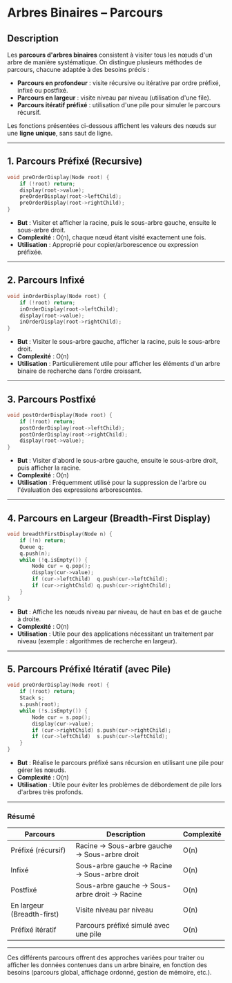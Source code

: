 # Arbres Binaires – Parcours

## Description

Les **parcours d'arbres binaires** consistent à visiter tous les nœuds d'un arbre de manière systématique. On distingue plusieurs méthodes de parcours, chacune adaptée à des besoins précis :

- **Parcours en profondeur** : visite récursive ou itérative par ordre préfixé, infixé ou postfixé.
- **Parcours en largeur** : visite niveau par niveau (utilisation d'une file).
- **Parcours itératif préfixé** : utilisation d'une pile pour simuler le parcours récursif.

Les fonctions présentées ci-dessous affichent les valeurs des nœuds sur une **ligne unique**, sans saut de ligne.

---

## 1. Parcours Préfixé (Recursive)

```c
void preOrderDisplay(Node root) {
    if (!root) return;
    display(root->value);
    preOrderDisplay(root->leftChild);
    preOrderDisplay(root->rightChild);
}
````

* **But** : Visiter et afficher la racine, puis le sous-arbre gauche, ensuite le sous-arbre droit.
* **Complexité** : O(n), chaque nœud étant visité exactement une fois.
* **Utilisation** : Approprié pour copier/arborescence ou expression préfixée.

---

## 2. Parcours Infixé

```c
void inOrderDisplay(Node root) {
    if (!root) return;
    inOrderDisplay(root->leftChild);
    display(root->value);
    inOrderDisplay(root->rightChild);
}
```

* **But** : Visiter le sous-arbre gauche, afficher la racine, puis le sous-arbre droit.
* **Complexité** : O(n)
* **Utilisation** : Particulièrement utile pour afficher les éléments d'un arbre binaire de recherche dans l'ordre croissant.

---

## 3. Parcours Postfixé

```c
void postOrderDisplay(Node root) {
    if (!root) return;
    postOrderDisplay(root->leftChild);
    postOrderDisplay(root->rightChild);
    display(root->value);
}
```

* **But** : Visiter d'abord le sous-arbre gauche, ensuite le sous-arbre droit, puis afficher la racine.
* **Complexité** : O(n)
* **Utilisation** : Fréquemment utilisé pour la suppression de l'arbre ou l'évaluation des expressions arborescentes.

---

## 4. Parcours en Largeur (Breadth-First Display)

```c
void breadthFirstDisplay(Node n) {
    if (!n) return;
    Queue q;
    q.push(n);
    while (!q.isEmpty()) {
        Node cur = q.pop();
        display(cur->value);
        if (cur->leftChild)  q.push(cur->leftChild);
        if (cur->rightChild) q.push(cur->rightChild);
    }
}
```

* **But** : Affiche les nœuds niveau par niveau, de haut en bas et de gauche à droite.
* **Complexité** : O(n)
* **Utilisation** : Utile pour des applications nécessitant un traitement par niveau (exemple : algorithmes de recherche en largeur).

---

## 5. Parcours Préfixé Itératif (avec Pile)

```c
void preOrderDisplay(Node root) {
    if (!root) return;
    Stack s;
    s.push(root);
    while (!s.isEmpty()) {
        Node cur = s.pop();
        display(cur->value);
        if (cur->rightChild) s.push(cur->rightChild);
        if (cur->leftChild)  s.push(cur->leftChild);
    }
}
```

* **But** : Réalise le parcours préfixé sans récursion en utilisant une pile pour gérer les nœuds.
* **Complexité** : O(n)
* **Utilisation** : Utile pour éviter les problèmes de débordement de pile lors d'arbres très profonds.

---

### Résumé

| Parcours                   | Description                                   | Complexité |
| -------------------------- | --------------------------------------------- | ---------- |
| Préfixé (récursif)         | Racine → Sous-arbre gauche → Sous-arbre droit | O(n)       |
| Infixé                     | Sous-arbre gauche → Racine → Sous-arbre droit | O(n)       |
| Postfixé                   | Sous-arbre gauche → Sous-arbre droit → Racine | O(n)       |
| En largeur (Breadth-first) | Visite niveau par niveau                      | O(n)       |
| Préfixé itératif           | Parcours préfixé simulé avec une pile         | O(n)       |

---

Ces différents parcours offrent des approches variées pour traiter ou afficher les données contenues dans un arbre binaire, en fonction des besoins (parcours global, affichage ordonné, gestion de mémoire, etc.).
